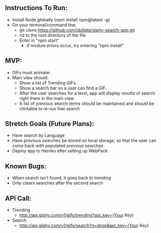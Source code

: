## Instructions To Run:
* Install Node globally {npm install npm@latest -g}
* On your terminal/command line:
  * git clone https://github.com/jdollete/giphy-search-app.git
  * cd to the root directory of the file
  * Enter in "npm start"
    * If module errors occur, try entering "npm install"

## MVP:
* GIFs must animate.
* Main view should:
  * Show a list of Trending GIFs.
  * Show a search bar so a user can find a GIF.
  * After the user searches for a term, app will display results of search right there in the main view
  * A list of previous search terms should be maintained and should be clickable to re-run that search

## Stretch Goals (Future Plans):
* Have search by Language
* Have previous searches be stored on local storage, so that the user can come back with populated previous searches
* Deploy app to Heroku after setting up WebPack

## Known Bugs:
* When search isn't found, it goes back to trending
* Only clears searches after the second search

## API Call:
* Trending
  * http://api.giphy.com/v1/gifs/trending?api_key={Your Key}
* Search
  * http://api.giphy.com/v1/gifs/search?q=dogs&api_key={Your Key}
